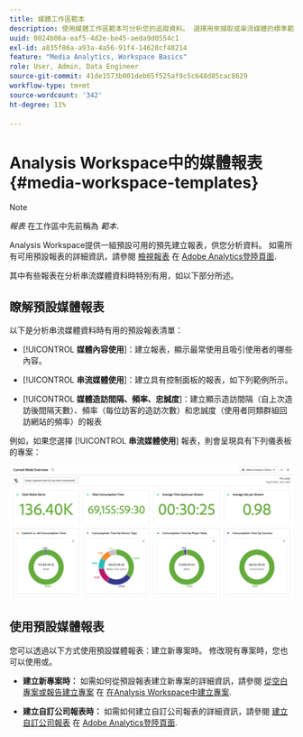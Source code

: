 ```yaml
---
title: 媒體工作區範本
description: 使用媒體工作區範本可分析您的追蹤資料。 選擇用來擷取或串流媒體的標準範本，或建立您的自訂範本。
uuid: 0024b06a-eaf5-4d2e-be45-aeda9d0554c1
exl-id: a835f86a-a93a-4a56-91f4-14628cf48214
feature: "Media Analytics, Workspace Basics"
role: User, Admin, Data Engineer
source-git-commit: 41de1573b001deb65f525af9c5c648d85cac8629
workflow-type: tm+mt
source-wordcount: '342'
ht-degree: 11%

---
```


# Analysis Workspace中的媒體報表 {#media-workspace-templates}

>[!NOTE]
>
>*報表* 在工作區中先前稱為 *範本*.

Analysis Workspace提供一組預設可用的預先建立報表，供您分析資料。 如需所有可用預設報表的詳細資訊，請參閱 [檢視報表](https://experienceleague.adobe.com/docs/analytics/analyze/landing.html?lang=en#menus) 在 [Adobe Analytics登陸頁面](https://experienceleague.adobe.com/docs/analytics/analyze/landing.html).

其中有些報表在分析串流媒體資料時特別有用，如以下部分所述。

## 瞭解預設媒體報表

以下是分析串流媒體資料時有用的預設報表清單：

* [!UICONTROL **媒體內容使用**]：建立報表，顯示最常使用且吸引使用者的哪些內容。

* [!UICONTROL **串流媒體使用**]：建立具有控制面板的報表，如下列範例所示。

* [!UICONTROL **媒體造訪間隔、頻率、忠誠度**]：建立顯示造訪間隔（自上次造訪後間隔天數）、頻率（每位訪客的造訪次數）和忠誠度（使用者同類群組回訪網站的頻率）的報表

例如，如果您選擇  [!UICONTROL **串流媒體使用**] 報表，則會呈現具有下列儀表板的專案：

![](/help/reporting/assets/aa-workspace.png)

## 使用預設媒體報表

您可以透過以下方式使用預設媒體報表：建立新專案時。 修改現有專案時，您也可以使用或。

* **建立新專案時：** 如需如何從預設報表建立新專案的詳細資訊，請參閱 [從空白專案或報告建立專案](https://experienceleague.adobe.com/docs/analytics/analyze/analysis-workspace/build-workspace-project/create-projects.html?lang=en#create-a-project-from-a-blank-project-or-a-report) 在 [在Analysis Workspace中建立專案](https://experienceleague.adobe.com/docs/analytics/analyze/analysis-workspace/build-workspace-project/create-projects.html?lang=en#create-a-project-from-a-blank-project-or-a-report).

* **建立自訂公司報表時：** 如需如何建立自訂公司報表的詳細資訊，請參閱 [建立自訂公司報表](https://experienceleague.adobe.com/docs/analytics/analyze/landing.html?lang=en#company-report) 在 [Adobe Analytics登陸頁面](https://experienceleague.adobe.com/docs/analytics/analyze/landing.html).
